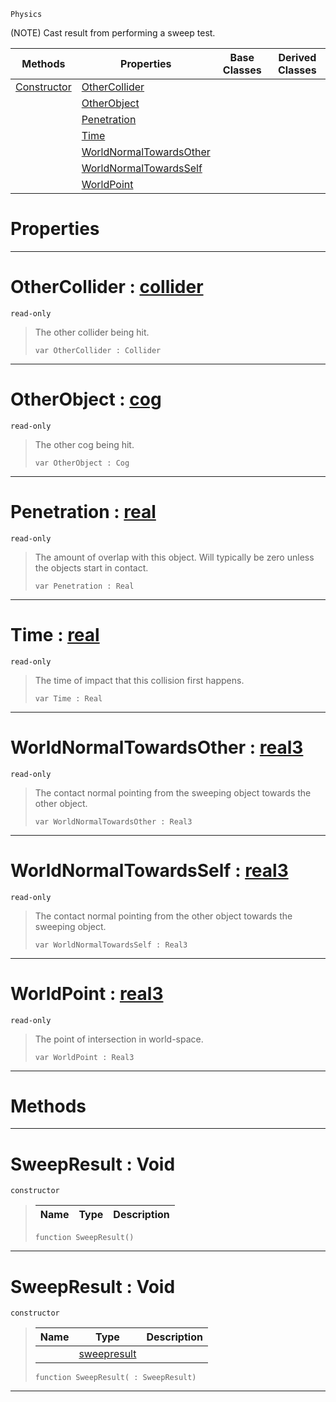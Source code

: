  `Physics`

(NOTE) Cast result from performing a sweep test.

|Methods|Properties|Base Classes|Derived Classes|
|---|---|---|---|
|[ Constructor](https://github.com/zeroengineteam/ZeroDocs/blob/master/code_reference/class_reference/sweepresult.markdown#sweepresult-void)|[ OtherCollider](https://github.com/zeroengineteam/ZeroDocs/blob/master/code_reference/class_reference/sweepresult.markdown#othercollider-zero-engin)| | |
| |[ OtherObject](https://github.com/zeroengineteam/ZeroDocs/blob/master/code_reference/class_reference/sweepresult.markdown#otherobject-zero-engine)| | |
| |[ Penetration](https://github.com/zeroengineteam/ZeroDocs/blob/master/code_reference/class_reference/sweepresult.markdown#penetration-zero-engine)| | |
| |[ Time](https://github.com/zeroengineteam/ZeroDocs/blob/master/code_reference/class_reference/sweepresult.markdown#time-zero-engine-documen)| | |
| |[ WorldNormalTowardsOther](https://github.com/zeroengineteam/ZeroDocs/blob/master/code_reference/class_reference/sweepresult.markdown#worldnormaltowardsother)| | |
| |[ WorldNormalTowardsSelf](https://github.com/zeroengineteam/ZeroDocs/blob/master/code_reference/class_reference/sweepresult.markdown#worldnormaltowardsself-z)| | |
| |[ WorldPoint](https://github.com/zeroengineteam/ZeroDocs/blob/master/code_reference/class_reference/sweepresult.markdown#worldpoint-zero-engine-d)| | |


 #  Properties


---  
 #  OtherCollider : [collider](https://github.com/zeroengineteam/ZeroDocs/blob/master/code_reference/class_reference/collider.markdown)

 `read-only`

> The other collider being hit.
> ``` lang=cpp, name=Zilch
> var OtherCollider : Collider


---  
 #  OtherObject : [cog](https://github.com/zeroengineteam/ZeroDocs/blob/master/code_reference/class_reference/cog.markdown)

 `read-only`

> The other cog being hit.
> ``` lang=cpp, name=Zilch
> var OtherObject : Cog


---  
 #  Penetration : [real](https://github.com/zeroengineteam/ZeroDocs/blob/master/code_reference/zilch_base_types/real.markdown)

 `read-only`

> The amount of overlap with this object. Will typically be zero unless the objects start in contact.
> ``` lang=cpp, name=Zilch
> var Penetration : Real


---  
 #  Time : [real](https://github.com/zeroengineteam/ZeroDocs/blob/master/code_reference/zilch_base_types/real.markdown)

 `read-only`

> The time of impact that this collision first happens.
> ``` lang=cpp, name=Zilch
> var Time : Real


---  
 #  WorldNormalTowardsOther : [real3](https://github.com/zeroengineteam/ZeroDocs/blob/master/code_reference/zilch_base_types/real3.markdown)

 `read-only`

> The contact normal pointing from the sweeping object towards the other object.
> ``` lang=cpp, name=Zilch
> var WorldNormalTowardsOther : Real3


---  
 #  WorldNormalTowardsSelf : [real3](https://github.com/zeroengineteam/ZeroDocs/blob/master/code_reference/zilch_base_types/real3.markdown)

 `read-only`

> The contact normal pointing from the other object towards the sweeping object.
> ``` lang=cpp, name=Zilch
> var WorldNormalTowardsSelf : Real3


---  
 #  WorldPoint : [real3](https://github.com/zeroengineteam/ZeroDocs/blob/master/code_reference/zilch_base_types/real3.markdown)

 `read-only`

> The point of intersection in world-space.
> ``` lang=cpp, name=Zilch
> var WorldPoint : Real3


---  
 #  Methods


---  
 #  SweepResult : Void

 `constructor`

> 
> |Name|Type|Description|
> |---|---|---|
> ``` lang=cpp, name=Zilch
> function SweepResult()
> ``` 


---  
 #  SweepResult : Void

 `constructor`

> 
> |Name|Type|Description|
> |---|---|---|
> ||[sweepresult](https://github.com/zeroengineteam/ZeroDocs/blob/master/code_reference/class_reference/sweepresult.markdown)| |
> ``` lang=cpp, name=Zilch
> function SweepResult( : SweepResult)
> ``` 


---  
 

 